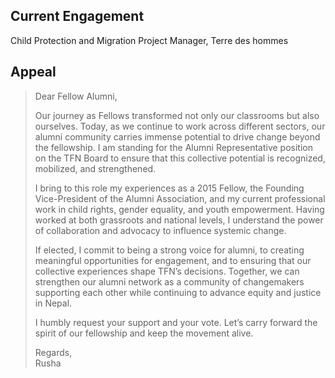 ## Current Engagement
Child Protection and Migration Project Manager, Terre des hommes

## Appeal
> Dear Fellow Alumni,  
>  
> Our journey as Fellows transformed not only our classrooms but also ourselves. Today, as we continue to work across different sectors, our alumni community carries immense potential to drive change beyond the fellowship. I am standing for the Alumni Representative position on the TFN Board to ensure that this collective potential is recognized, mobilized, and strengthened.  
>  
> I bring to this role my experiences as a 2015 Fellow, the Founding Vice-President of the Alumni Association, and my current professional work in child rights, gender equality, and youth empowerment. Having worked at both grassroots and national levels, I understand the power of collaboration and advocacy to influence systemic change.  
>  
> If elected, I commit to being a strong voice for alumni, to creating meaningful opportunities for engagement, and to ensuring that our collective experiences shape TFN’s decisions. Together, we can strengthen our alumni network as a community of changemakers supporting each other while continuing to advance equity and justice in Nepal.  
>  
> I humbly request your support and your vote. Let’s carry forward the spirit of our fellowship and keep the movement alive.  
>  
> Regards,  
> Rusha

